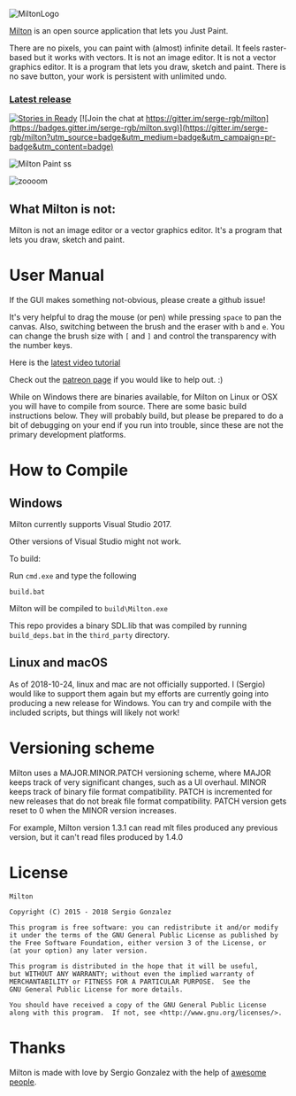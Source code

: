 ![MiltonLogo](http://i.imgur.com/ADgRZUB.png)

[Milton](https://github.com/serge-rgb/milton) is an open source application that lets you Just Paint.

There are no pixels, you can paint with (almost) infinite detail. It feels raster-based but it works with vectors.
It is not an image editor. It is not a vector graphics editor. It is a program that lets you draw, sketch and paint.
There is no save button, your work is persistent with unlimited undo.

### [Latest release](https://github.com/serge-rgb/milton/releases/)

[![Stories in Ready](https://badge.waffle.io/serge-rgb/milton.png?label=ready&title=Ready)](https://waffle.io/serge-rgb/milton)
[![Join the chat at https://gitter.im/serge-rgb/milton](https://badges.gitter.im/serge-rgb/milton.svg)](https://gitter.im/serge-rgb/milton?utm_source=badge&utm_medium=badge&utm_campaign=pr-badge&utm_content=badge)

![Milton Paint ss](http://i.imgur.com/4pdHeeI.png)

![zoooom](http://i.imgur.com/fqOhPlr.gif)


What Milton is not:
-------------------

Milton is not an image editor or a vector graphics editor. It's a program that
lets you draw, sketch and paint.

User Manual
===========

If the GUI makes something not-obvious, please create a github issue!

It's very helpful to drag the mouse (or pen) while pressing `space` to pan the
canvas.  Also, switching between the brush and the eraser with `b` and `e`.
You can change the brush size with `[` and `]` and control the transparency
with the number keys.

Here is the  [latest video tutorial](https://www.youtube.com/watch?v=g27gHio2Ohk)

Check out the [patreon page](https://www.patreon.com/serge_rgb?ty=h) if you would like to help out. :)

While on Windows there are binaries available, for Milton on Linux or OSX you will have to compile from source. There are some basic build instructions below. They will probably build, but please be prepared to do a bit of debugging on your end if you run into trouble, since these are not the primary development platforms.

How to Compile
==============

Windows
-------

Milton currently supports Visual Studio 2017.

Other versions of Visual Studio might not work.

To build:

Run `cmd.exe` and type the following

```
build.bat
```

Milton will be compiled to `build\Milton.exe`


This repo provides a binary SDL.lib that was compiled by running
`build_deps.bat` in the `third_party` directory.


Linux and macOS
---------------

As of 2018-10-24, linux and mac are not officially supported. I (Sergio) would like to support them again but my efforts are currently going into producing a new release for Windows. You can try and compile with the included scripts, but things will likely not work!


Versioning scheme
=================

Milton uses a MAJOR.MINOR.PATCH versioning scheme, where MAJOR keeps track of very significant changes, such as a UI overhaul. MINOR keeps track of binary file format compatibility. PATCH is incremented for new releases that do not break file format compatibility. PATCH version gets reset to 0 when the MINOR version increases.

For example, Milton version 1.3.1 can read mlt files produced any previous version, but it can't read files produced by 1.4.0


License
=======

    Milton

    Copyright (C) 2015 - 2018 Sergio Gonzalez

    This program is free software: you can redistribute it and/or modify
    it under the terms of the GNU General Public License as published by
    the Free Software Foundation, either version 3 of the License, or
    (at your option) any later version.

    This program is distributed in the hope that it will be useful,
    but WITHOUT ANY WARRANTY; without even the implied warranty of
    MERCHANTABILITY or FITNESS FOR A PARTICULAR PURPOSE.  See the
    GNU General Public License for more details.

    You should have received a copy of the GNU General Public License
    along with this program.  If not, see <http://www.gnu.org/licenses/>.

Thanks
======

Milton is made with love by Sergio Gonzalez with the help of [awesome
people](https://github.com/serge-rgb/milton/blob/master/CREDITS.md).


